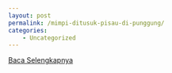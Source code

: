 ```yaml
---
layout: post
permalink: /mimpi-ditusuk-pisau-di-punggung/
categories:
    - Uncategorized
---
```


[Baca Selengkapnya](/07)